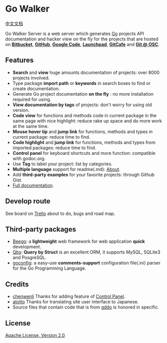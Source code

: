 Go Walker
========
[中文文档](README_ZH.md)

Go Walker Server is a web server which generates <a target="_blank" href="http://golang.org/">Go</a> projects API documentation and hacker view on the fly for the projects that are hosted on <b><a target="_blank" href="https://bitbucket.org/">Bitbucket</a></b>, <b><a target="_blank" href="https://github.com/">GitHub</a></b>, <b><a target="_blank" href="http://code.google.com/">Google Code</a></b>, <b><a target="_blank" href="https://launchpad.net/">Launchpad</a></b>, <b><a target="_blank" href="https://gitcafe.com/">GitCafe</a></b>  and <b><a target="_blank" href="http://git.oschina.net/">Git @ OSC</a></b>.

## Features

- **Search** and **view** huge amounts documentation of projects: over 8000 projects involved.
- Type package **import path** or **keywords** in search boxes to find or create documentation.
- Generate Go project documentation **on the fly** : no more installation required for using.
- **View documentation by tags** of projects: don't worry for using old version.
- **Code view** for functions and methods code in current package in the same page with nice highlight: reduce rake up space and do more work at the same time.
- **Mouse hover tip** and **jump link** for functions, methods and types in current package: reduce time to find.
- **Code highlight** and **jump link** for functions, methods and types from imported packages: reduce time to find.
- **Control panel** for keyboard shortcuts and more function: compatible with godoc.org.
- Use **Tag** to label your project: list by categories.
- **Multiple language** support for readme(.md): [About](http://gowalker.org/about).
- Add **third-party examples** for your favorite projects: through Github Gist.
- [Full documentation](https://github.com/Unknwon/gowalker/blob/master/docs/Features.md).

## Develop route

See board on [Trello](https://trello.com/b/wS7CzdcI/go-walker) about to do, bugs and road map.

## Third-party packages

- [Beego](http://gowalker.org/github.com/astaxie/beego): a **lightweight** web framework for web application **quick** development.
- [Qbs](http://gowalker.org/github.com/coocood/qbs): **Query by Struct** is an excellent ORM, it supports MySQL, SQLite3 and PosgreSQL.
- [goconfig](https://github.com/Unknwon/goconfig): a easy-use **comments-support** configuration file(.ini) parser for the Go Programming Language.

## Credits

- [chenwenli](http://www.lavachen.cn) Thanks for adding feature of [Control Panel](http://gowalker.org/about#control_panel).
- [atotto](https://github.com/atotto) Thanks for translating site user interface to Japanese.
- Source files that contain code that is from [gddo](https://github.com/garyburd/gddo) is honored in specific.

## License

[Apache License, Version 2.0](http://www.apache.org/licenses/LICENSE-2.0.html).
